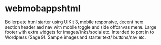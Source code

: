# webmobappshtml
Boilerplate html starter using UIKit 3, mobile responsive, decent hero section header and nav with mobile toggle and side offcanvas menu. Large footer with extra widgets for images/links/social etc.
Intended to port in to Wordpress (Sage 9).
Sample images and starter text/ buttons/nav etc.

